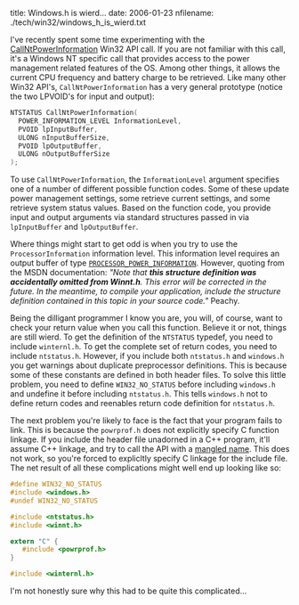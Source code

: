title: Windows.h is wierd...
date: 2006-01-23
nfilename: ./tech/win32/windows_h_is_wierd.txt

I've recently spent some time experimenting with the <a
href="http://msdn.microsoft.com/library/en-us/
power/base/callntpowerinformation.asp">CallNtPowerInformation</a>
Win32 API call. If you are not familiar with this call, it's a Windows
NT specific call that provides access to the power management related
features of the OS. Among other things, it allows the current CPU
frequency and battery charge to be retrieved. Like many other Win32
API's, `CallNtPowerInformation` has a very general prototype
(notice the two LPVOID's for input and output):

```c
NTSTATUS CallNtPowerInformation(
  POWER_INFORMATION_LEVEL InformationLevel,
  PVOID lpInputBuffer,
  ULONG nInputBufferSize,
  PVOID lpOutputBuffer,
  ULONG nOutputBufferSize
);
```

To use `CallNtPowerInformation`, the `InformationLevel` argument specifies one of a number of 
different possible function codes. Some of these update power management settings, some
retrieve current settings, and some retrieve system status values. Based on the function
code, you provide input and output arguments via standard structures passed in via
`lpInputBuffer` and `lpOutputBuffer`. 

Where things might start to get odd is when you try to use 
the `ProcessorInformation` information level. This information level requires an output
buffer of type <a href="http://msdn.microsoft.com/library/en-us/power/base/processor_power_information_str.asp?frame=true">
`PROCESSOR_POWER_INFORMATION`</a>. However, quoting from the MSDN documentation:
<i>"Note that <b>this structure definition was accidentally omitted from Winnt.h</b>. This error will be corrected
in the future. In the meantime, to compile your application, include the structure definition contained in
this topic in your source code."</i> Peachy.

Being the dilligant programmer I know you are, you will, of course, want to check your return
value when you call this function. Believe it or not, things are still wierd. To get the definition
of the `NTSTATUS` typedef, you need to include `winternl.h`. To get the complete
set of return codes, you need to include `ntstatus.h`. However, if you include
both `ntstatus.h` and `windows.h` you get warnings about duplicate 
preprocessor definitions. This is because some of these constants are defined in both
header files.  To solve this little problem, you need to define `WIN32_NO_STATUS`
before including `windows.h` and undefine it before including `ntstatus.h`.
This tells `windows.h` not to define return codes and reenables return code
definition for `ntstatus.h`.

The next problem you're likely to face is the fact that your program fails to link. This is
because the `powrprof.h` does not explicitly specify C function linkage. If you include
the header file unadorned in a C++ program, it'll assume C++ linkage, and try to call the 
API with a <a href="http://en.wikipedia.org/wiki/Name_mangling">mangled name</a>. This does not
work, so you're forced to explicltly specify C linkage for the include file. The net result of
all these complications might well end up looking like so:

```c
#define WIN32_NO_STATUS
#include <windows.h>
#undef WIN32_NO_STATUS

#include <ntstatus.h>
#include <winnt.h>

extern "C" {
   #include <powrprof.h>
}

#include <winternl.h>
```

I'm not honestly sure why this had to be quite this complicated...
